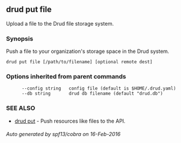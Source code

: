 ## drud put file

Upload a file to the Drud file storage system.

### Synopsis


Push a file to your organization's storage space in the Drud system.

```
drud put file [/path/to/filename] [optional remote dest]
```

### Options inherited from parent commands

```
      --config string   config file (default is $HOME/.drud.yaml)
      --db string       drud db filename (default "drud.db")
```

### SEE ALSO
* [drud put](drud_put.md)	 - Push resources like files to the API.

###### Auto generated by spf13/cobra on 16-Feb-2016
